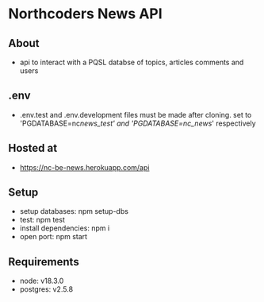# Northcoders News API

## About

- api to interact with a PQSL databse of topics, articles comments and users

## .env

- .env.test and .env.development files must be made after cloning. set to 'PGDATABASE=nc*news_test' and 'PGDATABASE=nc_news*' respectively

## Hosted at

- https://nc-be-news.herokuapp.com/api

## Setup

- setup databases: npm setup-dbs
- test: npm test
- install dependencies: npm i
- open port: npm start

## Requirements

- node: v18.3.0
- postgres: v2.5.8
